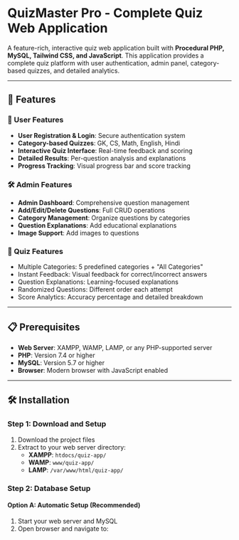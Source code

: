 # QuizMaster Pro - Complete Quiz Web Application

A feature-rich, interactive quiz web application built with **Procedural PHP, MySQL, Tailwind CSS, and JavaScript**. This application provides a complete quiz platform with user authentication, admin panel, category-based quizzes, and detailed analytics.

---

## 🚀 Features

### 👥 User Features
- **User Registration & Login**: Secure authentication system  
- **Category-based Quizzes**: GK, CS, Math, English, Hindi  
- **Interactive Quiz Interface**: Real-time feedback and scoring  
- **Detailed Results**: Per-question analysis and explanations  
- **Progress Tracking**: Visual progress bar and score tracking  

### 🛠️ Admin Features
- **Admin Dashboard**: Comprehensive question management  
- **Add/Edit/Delete Questions**: Full CRUD operations  
- **Category Management**: Organize questions by categories  
- **Question Explanations**: Add educational explanations  
- **Image Support**: Add images to questions  

### 🎯 Quiz Features
- Multiple Categories: 5 predefined categories + "All Categories"  
- Instant Feedback: Visual feedback for correct/incorrect answers  
- Question Explanations: Learning-focused explanations  
- Randomized Questions: Different order each attempt  
- Score Analytics: Accuracy percentage and detailed breakdown  

---

## 📋 Prerequisites
- **Web Server**: XAMPP, WAMP, LAMP, or any PHP-supported server  
- **PHP**: Version 7.4 or higher  
- **MySQL**: Version 5.7 or higher  
- **Browser**: Modern browser with JavaScript enabled  

---

## 🛠️ Installation

### Step 1: Download and Setup
1. Download the project files  
2. Extract to your web server directory:  
   - **XAMPP**: `htdocs/quiz-app/`  
   - **WAMP**: `www/quiz-app/`  
   - **LAMP**: `/var/www/html/quiz-app/`  

### Step 2: Database Setup

#### Option A: Automatic Setup (Recommended)
1. Start your web server and MySQL  
2. Open browser and navigate to:  
